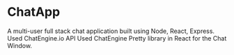 # ChatApp
A multi-user full stack chat application built using Node, React, Express. 
Used ChatEngine.io API
Used ChatEngine Pretty library in React for the Chat Window.
